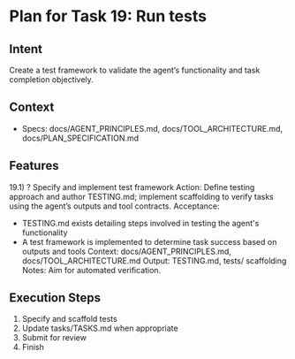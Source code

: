 # Plan for Task 19: Run tests

## Intent
Create a test framework to validate the agent’s functionality and task completion objectively.

## Context
- Specs: docs/AGENT_PRINCIPLES.md, docs/TOOL_ARCHITECTURE.md, docs/PLAN_SPECIFICATION.md

## Features
19.1) ? Specify and implement test framework
   Action: Define testing approach and author TESTING.md; implement scaffolding to verify tasks using the agent’s outputs and tool contracts.
   Acceptance:
   - TESTING.md exists detailing steps involved in testing the agent's functionality
   - A test framework is implemented to determine task success based on outputs and tools
   Context: docs/AGENT_PRINCIPLES.md, docs/TOOL_ARCHITECTURE.md
   Output: TESTING.md, tests/ scaffolding
   Notes: Aim for automated verification.

## Execution Steps
1) Specify and scaffold tests
2) Update tasks/TASKS.md when appropriate
3) Submit for review
4) Finish
